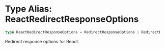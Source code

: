 # Type Alias: ReactRedirectResponseOptions

```ts
type ReactRedirectResponseOptions = RedirectResponseOptions | RedirectBrowserResponseOptions;
```

Redirect response options for React.
